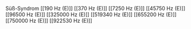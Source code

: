 Süß-Syndrom
[[190 Hz (E)]]
[[370 Hz (E)]]
[[7250 Hz (E)]]
[[45750 Hz (E)]]
[[96500 Hz (E)]]
[[325000 Hz (E)]]
[[519340 Hz (E)]]
[[655200 Hz (E)]]
[[750000 Hz (E)]]
[[922530 Hz (E)]]